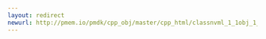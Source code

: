 ```yaml
---
layout: redirect
newurl: http://pmem.io/pmdk/cpp_obj/master/cpp_html/classnvml_1_1obj_1_1pool.html
---
```

